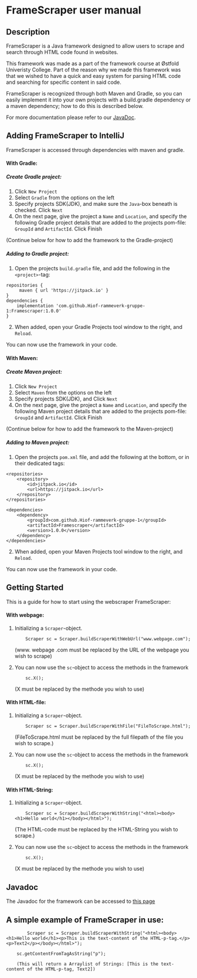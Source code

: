 # FrameScraper user manual

## Description
FrameScraper is a Java framework designed to allow users to scrape and search through HTML code found in websites.

This framework was made as a part of the framework course at Østfold Univeristy College. Part of the reason why we made this framework was that we wished to have a quick and easy system for parsing HTML code and searching for specific content in said code.

FrameScraper is recognized through both Maven and Gradle, so you can easily implement it into your own projects with a build.gradle dependency or a maven dependency; how to do this is described below.

For more documentation please refer to our [JavaDoc](https://javadoc.jitpack.io/com/github/Hiof-rammeverk-gruppe-1/Framescraper/1.0.0/javadoc/).


## Adding FrameScraper to IntelliJ

FrameScraper is accessed through dependencies with maven and gradle.

#### With Gradle:
##### Create Gradle project:
1. Click `New Project`
2. Select `Gradle` from the options on the left
3. Specify projects SDK(JDK), and make sure the `Java`-box beneath is checked. Click `Next`
4. On the next page, give the project a `Name` and `Location`, and specify the following Gradle project details that are added to the projects pom-file: `GroupId` and `ArtifactId`. Click Finish

(Continue below for how to add the framework to the Gradle-project)
##### Adding to Gradle project:
1. Open the projects `build.gradle` file, and add the following in the `<project>`-tag:

```
repositories {
	 maven { url 'https://jitpack.io' }
}
dependencies {
	implementation 'com.github.Hiof-rammeverk-gruppe-1:Framescraper:1.0.0' 
}
```
2. When added, open your Gradle Projects tool window to the right, and `Reload`.

You can now use the framework in your code.


#### With Maven:
##### Create Maven project:
1. Click `New Project`
2. Select `Maven` from the options on the left
3. Specify projects SDK(JDK), and Click `Next`
4. On the next page, give the project a `Name` and `Location`, and specify the following Maven project details that are added to the projects pom-file: `GroupId` and `ArtifactId`. Click Finish

(Continue below for how to add the framework to the Maven-project)

##### Adding to Maven project:
1. Open the projects `pom.xml` file, and add the following at the bottom, or in their dedicated tags:

```
<repositories>
	<repository>
		<id>jitpack.io</id>
		<url>https://jitpack.io</url>
	</repository>
</repositories>

<dependencies>
	<dependency>
		<groupId>com.github.Hiof-rammeverk-gruppe-1</groupId>
		<artifactId>Framescraper</artifactId>
		<version>1.0.0</version>
	</dependency>
</dependencies>
```
2. When added, open your Maven Projects tool window to the right, and `Reload`.

You can now use the framework in your code.


## Getting Started

This is a guide for how to start using the webscraper FrameScraper:

#### With webpage:

1. Initializing a `Scraper`-object.
     ```
         Scraper sc = Scraper.buildScraperWithWebUrl("www.webpage.com");
     ```
     (www. webpage .com must be replaced by the URL of the webpage you wish to scrape)


2. You can now use the `sc`-object to access the methods in the framework
     ```
         sc.X();
     ```
     (X must be replaced by the methode you wish to use)



#### With HTML-file:

1. Initializing a `Scraper`-object.
     ```
         Scraper sc = Scraper.buildScraperWithFile("FileToScrape.html");
     ```
     (FileToScrape.html must be replaced by the full filepath of the file you wish to scrape.)


2. You can now use the `sc`-object to access the methods in the framework
     ```
         sc.X();
     ```
     (X must be replaced by the methode you wish to use)



#### With HTML-String:

1. Initializing a `Scraper`-object.
     ```
         Scraper sc = Scraper.buildScraperWithString("<html><body><h1>Hello world</h1></body></html>");
     ```
     (The HTML-code must be replaced by the HTML-String you wish to scrape.)


2. You can now use the `sc`-object to access the methods in the framework
     ```
         sc.X();
     ```
     (X must be replaced by the methode you wish to use)



## Javadoc
The Javadoc for the framework can be accessed to [this page](https://javadoc.jitpack.io/com/github/Hiof-rammeverk-gruppe-1/Framescraper/1.0.0/javadoc/)



## A simple example of FrameScraper in use:
```
        Scraper sc = Scraper.buildScraperWithString("<html><body><h1>Hello world</h1><p>This is the text-content of the HTML-p-tag.</p><p>Text2</p></body></html>");

	sc.getContentFromTagAsString("p");

	(This will return a Arraylist of Strings: [This is the text-content of the HTML-p-tag, Text2])
	
```
